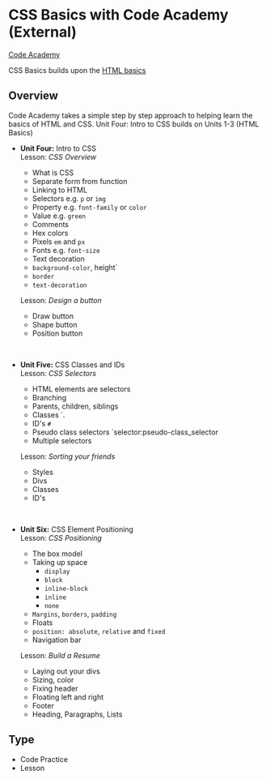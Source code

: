 # CSS Basics with Code Academy (External)
[Code Academy](https://www.codecademy.com/learn/web)

CSS Basics builds upon the [HTML basics](/resources/html-basics-CODEACADEMY-TUTORIAL)

## Overview
Code Academy takes a simple step by step approach to helping learn the basics of HTML and CSS. Unit Four: Intro to CSS builds on Units 1-3 (HTML Basics)

- **Unit Four:** Intro to CSS  
    Lesson: *CSS Overview*  
    - What is CSS
    - Separate form from function
    - Linking to HTML <link>
    - Selectors e.g. `p` or `img`
    - Property e.g. `font-family` or `color`
    - Value e.g. `green`
    - Comments
    - Hex colors
    - Pixels `em` and `px`
    - Fonts e.g. `font-size`
    - Text decoration
    - `background-color`, height`
    - `border`
    - `text-decoration`

    Lesson: *Design a button*
    - Draw button
    - Shape button
    - Position button
<br>  

- **Unit Five:** CSS Classes and IDs  
    Lesson: *CSS Selectors*  
    - HTML elements are selectors
    - Branching
    - Parents, children, siblings
    - Classes `.
    - ID's `#`
    - Pseudo class selectors `selector:pseudo-class_selector
    - Multiple selectors

    Lesson: *Sorting your friends*   
    - Styles
    - Divs
    - Classes
    - ID's  
<br>  


- **Unit Six:** CSS Element Positioning  
    Lesson: *CSS Positioning*  
    - The box model
    - Taking up space
      - `display`
      - `block`
      - `inline-block`
      - `inline`
      - `none`
    - `Margins`, `borders`, `padding`
    - Floats
    - `position: absolute`, `relative` and `fixed`
    - Navigation bar

    Lesson: *Build a Resume*  
    - Laying out your divs
    - Sizing, color
    - Fixing header
    - Floating left and right
    - Footer
    - Heading, Paragraphs, Lists

## Type
  - Code Practice
  - Lesson


